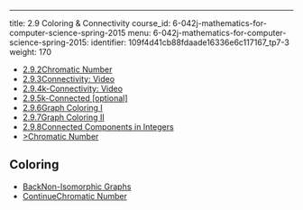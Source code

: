 ---
title: 2.9 Coloring & Connectivity
course_id: 6-042j-mathematics-for-computer-science-spring-2015
menu:
  6-042j-mathematics-for-computer-science-spring-2015:
    identifier: 109f4d41cb88fdaade16336e6c117167_tp7-3
    weight: 170
*   [2.9.2Chromatic Number](/courses/electrical-engineering-and-computer-science/6-042j-mathematics-for-computer-science-spring-2015/structures/tp7-3/vertical-312af3a98ad1)
*   [2.9.3Connectivity: Video](/courses/electrical-engineering-and-computer-science/6-042j-mathematics-for-computer-science-spring-2015/structures/tp7-3/vertical-857c6f8a582c)
*   [2.9.4k-Connectivity: Video](/courses/electrical-engineering-and-computer-science/6-042j-mathematics-for-computer-science-spring-2015/structures/tp7-3/vertical-a730aa2d96d6)
*   [2.9.5k-Connected \[optional\]](/courses/electrical-engineering-and-computer-science/6-042j-mathematics-for-computer-science-spring-2015/structures/tp7-3/vertical-7dbbc5839c46)
*   [2.9.6Graph Coloring I](/courses/electrical-engineering-and-computer-science/6-042j-mathematics-for-computer-science-spring-2015/structures/tp7-3/vertical-c79a8bf5b197)
*   [2.9.7Graph Coloring II](/courses/electrical-engineering-and-computer-science/6-042j-mathematics-for-computer-science-spring-2015/structures/tp7-3/vertical-5c29d46d85ff)
*   [2.9.8Connected Components in Integers](/courses/electrical-engineering-and-computer-science/6-042j-mathematics-for-computer-science-spring-2015/structures/tp7-3/vertical-fef93eac28bc)
*   [\>Chromatic Number](/courses/electrical-engineering-and-computer-science/6-042j-mathematics-for-computer-science-spring-2015/structures/tp7-3/vertical-312af3a98ad1)

Coloring
--------

*   [BackNon-Isomorphic Graphs](/courses/electrical-engineering-and-computer-science/6-042j-mathematics-for-computer-science-spring-2015/structures/tp7-2/vertical-3c93d1aadcac)
*   [ContinueChromatic Number](/courses/electrical-engineering-and-computer-science/6-042j-mathematics-for-computer-science-spring-2015/structures/tp7-3/vertical-312af3a98ad1)